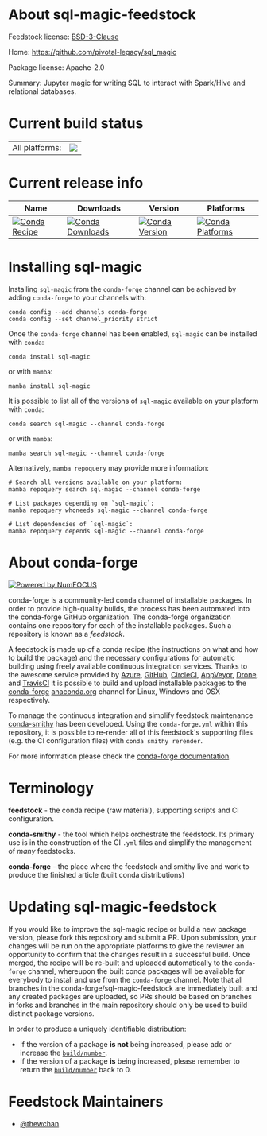 About sql-magic-feedstock
=========================

Feedstock license: [BSD-3-Clause](https://github.com/conda-forge/sql-magic-feedstock/blob/main/LICENSE.txt)

Home: https://github.com/pivotal-legacy/sql_magic

Package license: Apache-2.0

Summary: Jupyter magic for writing SQL to interact with Spark/Hive and relational databases.

Current build status
====================


<table><tr><td>All platforms:</td>
    <td>
      <a href="https://dev.azure.com/conda-forge/feedstock-builds/_build/latest?definitionId=12513&branchName=main">
        <img src="https://dev.azure.com/conda-forge/feedstock-builds/_apis/build/status/sql-magic-feedstock?branchName=main">
      </a>
    </td>
  </tr>
</table>

Current release info
====================

| Name | Downloads | Version | Platforms |
| --- | --- | --- | --- |
| [![Conda Recipe](https://img.shields.io/badge/recipe-sql--magic-green.svg)](https://anaconda.org/conda-forge/sql-magic) | [![Conda Downloads](https://img.shields.io/conda/dn/conda-forge/sql-magic.svg)](https://anaconda.org/conda-forge/sql-magic) | [![Conda Version](https://img.shields.io/conda/vn/conda-forge/sql-magic.svg)](https://anaconda.org/conda-forge/sql-magic) | [![Conda Platforms](https://img.shields.io/conda/pn/conda-forge/sql-magic.svg)](https://anaconda.org/conda-forge/sql-magic) |

Installing sql-magic
====================

Installing `sql-magic` from the `conda-forge` channel can be achieved by adding `conda-forge` to your channels with:

```
conda config --add channels conda-forge
conda config --set channel_priority strict
```

Once the `conda-forge` channel has been enabled, `sql-magic` can be installed with `conda`:

```
conda install sql-magic
```

or with `mamba`:

```
mamba install sql-magic
```

It is possible to list all of the versions of `sql-magic` available on your platform with `conda`:

```
conda search sql-magic --channel conda-forge
```

or with `mamba`:

```
mamba search sql-magic --channel conda-forge
```

Alternatively, `mamba repoquery` may provide more information:

```
# Search all versions available on your platform:
mamba repoquery search sql-magic --channel conda-forge

# List packages depending on `sql-magic`:
mamba repoquery whoneeds sql-magic --channel conda-forge

# List dependencies of `sql-magic`:
mamba repoquery depends sql-magic --channel conda-forge
```


About conda-forge
=================

[![Powered by
NumFOCUS](https://img.shields.io/badge/powered%20by-NumFOCUS-orange.svg?style=flat&colorA=E1523D&colorB=007D8A)](https://numfocus.org)

conda-forge is a community-led conda channel of installable packages.
In order to provide high-quality builds, the process has been automated into the
conda-forge GitHub organization. The conda-forge organization contains one repository
for each of the installable packages. Such a repository is known as a *feedstock*.

A feedstock is made up of a conda recipe (the instructions on what and how to build
the package) and the necessary configurations for automatic building using freely
available continuous integration services. Thanks to the awesome service provided by
[Azure](https://azure.microsoft.com/en-us/services/devops/), [GitHub](https://github.com/),
[CircleCI](https://circleci.com/), [AppVeyor](https://www.appveyor.com/),
[Drone](https://cloud.drone.io/welcome), and [TravisCI](https://travis-ci.com/)
it is possible to build and upload installable packages to the
[conda-forge](https://anaconda.org/conda-forge) [anaconda.org](https://anaconda.org/)
channel for Linux, Windows and OSX respectively.

To manage the continuous integration and simplify feedstock maintenance
[conda-smithy](https://github.com/conda-forge/conda-smithy) has been developed.
Using the ``conda-forge.yml`` within this repository, it is possible to re-render all of
this feedstock's supporting files (e.g. the CI configuration files) with ``conda smithy rerender``.

For more information please check the [conda-forge documentation](https://conda-forge.org/docs/).

Terminology
===========

**feedstock** - the conda recipe (raw material), supporting scripts and CI configuration.

**conda-smithy** - the tool which helps orchestrate the feedstock.
                   Its primary use is in the construction of the CI ``.yml`` files
                   and simplify the management of *many* feedstocks.

**conda-forge** - the place where the feedstock and smithy live and work to
                  produce the finished article (built conda distributions)


Updating sql-magic-feedstock
============================

If you would like to improve the sql-magic recipe or build a new
package version, please fork this repository and submit a PR. Upon submission,
your changes will be run on the appropriate platforms to give the reviewer an
opportunity to confirm that the changes result in a successful build. Once
merged, the recipe will be re-built and uploaded automatically to the
`conda-forge` channel, whereupon the built conda packages will be available for
everybody to install and use from the `conda-forge` channel.
Note that all branches in the conda-forge/sql-magic-feedstock are
immediately built and any created packages are uploaded, so PRs should be based
on branches in forks and branches in the main repository should only be used to
build distinct package versions.

In order to produce a uniquely identifiable distribution:
 * If the version of a package **is not** being increased, please add or increase
   the [``build/number``](https://docs.conda.io/projects/conda-build/en/latest/resources/define-metadata.html#build-number-and-string).
 * If the version of a package **is** being increased, please remember to return
   the [``build/number``](https://docs.conda.io/projects/conda-build/en/latest/resources/define-metadata.html#build-number-and-string)
   back to 0.

Feedstock Maintainers
=====================

* [@thewchan](https://github.com/thewchan/)

